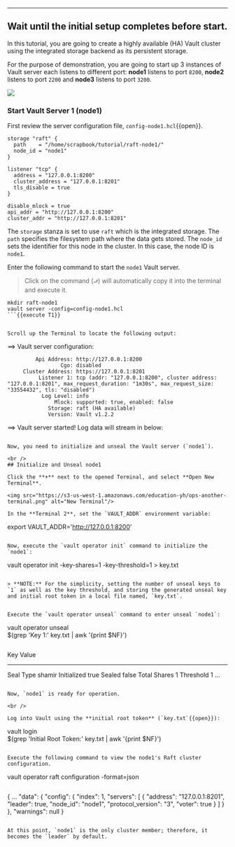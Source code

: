 -----
Wait until the initial setup completes before start.
-----

In this tutorial, you are going to create a highly available (HA) Vault cluster using the integrated storage backend as its persistent storage.

For the purpose of demonstration, you are going to start up 3 instances of Vault server each listens to different port: **node1** listens to port `8200`, **node2** listens to port `2200` and **node3** listens to port `3200`.

![](https://education-yh.s3-us-west-1.amazonaws.com/screenshots/raft-cluster.png)


### Start Vault Server 1 (node1)

First review the server configuration file, `config-node1.hcl`{{open}}.

```
storage "raft" {
  path    = "/home/scrapbook/tutorial/raft-node1/"
  node_id = "node1"
}

listener "tcp" {
  address = "127.0.0.1:8200"
  cluster_address = "127.0.0.1:8201"
  tls_disable = true
}

disable_mlock = true
api_addr = "http://127.0.0.1:8200"
cluster_addr = "http://127.0.0.1:8201"
```

The `storage` stanza is set to use `raft` which is the integrated storage. The `path` specifies the filesystem path where the data gets stored. The `node_id` sets the identifier for this node in the cluster. In this case, the node ID is `node1`.


Enter the following command to start the `node1` Vault server.  

> Click on the command (`⮐`) will automatically copy it into the terminal and execute it.

```
mkdir raft-node1
vault server -config=config-node1.hcl
```{{execute T1}}


Scroll up the Terminal to locate the following output:

```
==> Vault server configuration:

             Api Address: http://127.0.0.1:8200
                     Cgo: disabled
         Cluster Address: https://127.0.0.1:8201
              Listener 1: tcp (addr: "127.0.0.1:8200", cluster address: "127.0.0.1:8201", max_request_duration: "1m30s", max_request_size: "33554432", tls: "disabled")
               Log Level: info
                   Mlock: supported: true, enabled: false
                 Storage: raft (HA available)
                 Version: Vault v1.2.2

==> Vault server started! Log data will stream in below:
```

Now, you need to initialize and unseal the Vault server (`node1`).

<br />
## Initialize and Unseal node1

Click the **+** next to the opened Terminal, and select **Open New Terminal**.

<img src="https://s3-us-west-1.amazonaws.com/education-yh/ops-another-terminal.png" alt="New Terminal"/>

In the **Terminal 2**, set the `VAULT_ADDR` environment variable:

```
export VAULT_ADDR='http://127.0.0.1:8200'
```{{execute T2}}

Now, execute the `vault operator init` command to initialize the `node1`:

```
vault operator init -key-shares=1 -key-threshold=1 > key.txt
```{{execute T2}}

> **NOTE:** For the simplicity, setting the number of unseal keys to `1` as well as the key threshold, and storing the generated unseal key and initial root token in a local file named, `key.txt`.


Execute the `vault operator unseal` command to enter unseal `node1`:

```
vault operator unseal \
    $(grep 'Key 1:' key.txt | awk '{print $NF}')
```{{execute T2}}

```
Key                    Value
---                    -----
Seal Type              shamir
Initialized            true
Sealed                 false
Total Shares           1
Threshold              1
...
```

Now, `node1` is ready for operation.

<br />

Log into Vault using the **initial root token** (`key.txt`{{open}}):

```
vault login \
      $(grep 'Initial Root Token:' key.txt | awk '{print $NF}')
```{{execute T2}}

Execute the following command to view the node1's Raft cluster configuration.

```
vault operator raft configuration -format=json
```{{execute T2}}

```
{
  ...
  "data": {
    "config": {
      "index": 1,
      "servers": [
        {
          "address": "127.0.0.1:8201",
          "leader": true,
          "node_id": "node1",
          "protocol_version": "3",
          "voter": true
        }
      ]
    }
  },
  "warnings": null
}
```

At this point, `node1` is the only cluster member; therefore, it becomes the `leader` by default.
